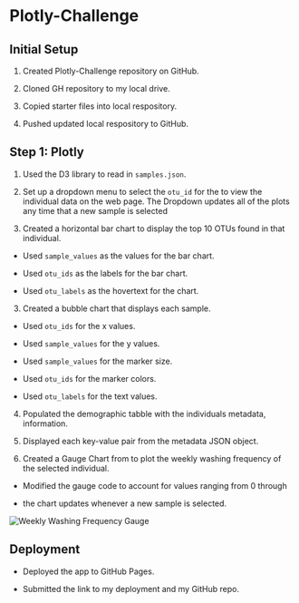 # Plotly-Challenge

## Initial Setup

1. Created Plotly-Challenge repository on GitHub.

2. Cloned GH repository to my local drive.

3. Copied starter files into local respository.

4. Pushed updated local respository to GitHub.


## Step 1: Plotly

1. Used the D3 library to read in `samples.json`.

2. Set up a dropdown menu to select the `otu_id` for the to view the individual data on the web page. The Dropdown updates all of the plots any time that a new sample is selected

3. Created a horizontal bar chart to display the top 10 OTUs found in that individual.

* Used `sample_values` as the values for the bar chart.

* Used `otu_ids` as the labels for the bar chart.

* Used `otu_labels` as the hovertext for the chart.

  
3. Created a bubble chart that displays each sample.

* Used `otu_ids` for the x values.

* Used `sample_values` for the y values.

* Used `sample_values` for the marker size.

* Used `otu_ids` for the marker colors.

* Used `otu_labels` for the text values.

4. Populated the demographic tabble with the individuals metadata, information.

5. Displayed each key-value pair from the metadata JSON object. 

6. Created a Gauge Chart from to plot the weekly washing frequency of the selected individual.

* Modified the gauge code to account for values ranging from 0 through 

* the chart updates whenever a new sample is selected.

![Weekly Washing Frequency Gauge](Images/gauge.png)

## Deployment

* Deployed the app to GitHub Pages. 

* Submitted the link to my deployment and my GitHub repo.

